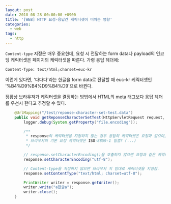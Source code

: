 ```yaml
---
layout: post
date: 2018-08-28 00:00:00 +0900
title: '[WEB] HTTP 요청-응답간 케릭터셋이 미치는 영향'
categories:
  - web
tags:
  - http
---
```


`Content-type` 지정은 매우 중요한데, 요청 시 전달하는 form data나 payload의 인코딩 케릭터셋은 페이지의 케릭터셋을 따른다. 가령 응답 헤더에:

`Content-Type: text/html;charset=euc-kr`

이런게 있다면, '다다다'라는 한글을 form data로 전달할 때 euc-kr 케릭터셋인 '%B4%D9%B4%D9%B4%D9'으로 바뀐다.

정황상 브라우저가 케릭터셋을 결정하는 방법에서 HTML의 meta 태그보다 응답 헤더를 우선시 한다고 추정할 수 있다.

```java
    @UrlMapping("/test/reponse-character-set-test.data")
    public void getReponseCharacterSetTest(HttpServletRequest request, HttpServletResponse response) throws IOException {
        logger.debug(System.getProperty("file.encoding"));

        /**
         * response의 케릭터셋을 지정하지 않는 경우 응답의 케릭터셋은 요청과 같으며,
         * 브라우저의 기본 요청 케릭터셋은 ISO-8859-1 일껄? (...)
         */

        // response.setCharacterEncoding()을 호출하지 않으면 요청과 같은 케릭터셋으로 응답 문자가 인코딩된다.
        response.setCharacterEncoding("utf-8");

        // Content-type을 지정하지 않으면 브라우저 지 맘대로 케릭터셋을 지정함.
        response.setContentType("text/html; charset=utf-8");

        PrintWriter writer = response.getWriter();
        writer.write("a한글a");
        writer.close();
    }
```
